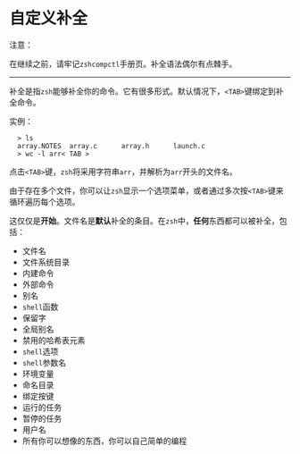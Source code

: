 # 自定义补全

注意：

在继续之前，请牢记`zshcompctl`手册页。补全语法偶尔有点棘手。

---

补全是指`zsh`能够补全你的命令。它有很多形式。默认情况下，`<TAB>`键绑定到补全命令。

实例：

```shell
  > ls
  array.NOTES  array.c      array.h      launch.c
  > wc -l arr< TAB >
```

点击`<TAB>`键，`zsh`将采用字符串`arr`，并解析为`arr`开头的文件名。

由于存在多个文件，你可以让`zsh`显示一个选项菜单，或者通过多次按`<TAB>`键来循环遍历每个选项。

这仅仅是**开始**。文件名是**默认**补全的条目。在`zsh`中，**任何**东西都可以被补全，包括：

- 文件名
- 文件系统目录
- 内建命令
- 外部命令
- 别名
- `shell`函数
- 保留字
- 全局别名
- 禁用的哈希表元素
- `shell`选项
- `shell`参数名
- 环境变量
- 命名目录
- 绑定按键
- 运行的任务
- 暂停的任务
- 用户名
- 所有你可以想像的东西，你可以自己简单的编程